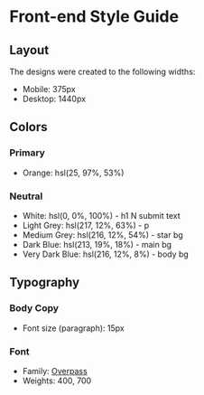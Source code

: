 # Front-end Style Guide

## Layout

The designs were created to the following widths:

- Mobile: 375px
- Desktop: 1440px

## Colors

### Primary

- Orange: hsl(25, 97%, 53%)

### Neutral

- White: hsl(0, 0%, 100%) - h1 N submit text
- Light Grey: hsl(217, 12%, 63%) - p
- Medium Grey: hsl(216, 12%, 54%) - star bg
- Dark Blue: hsl(213, 19%, 18%) - main bg
- Very Dark Blue: hsl(216, 12%, 8%) - body bg

## Typography

### Body Copy

- Font size (paragraph): 15px

### Font

- Family: [Overpass](https://fonts.google.com/specimen/Overpass)
- Weights: 400, 700
